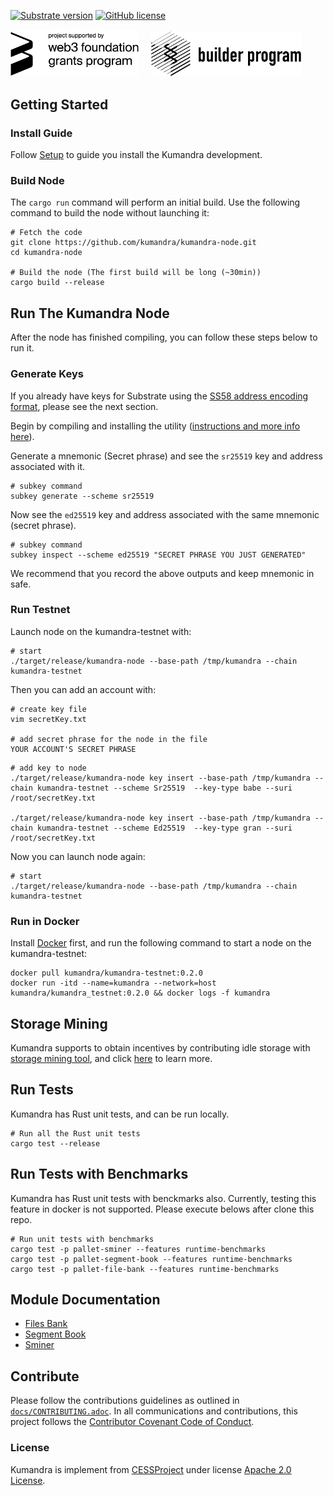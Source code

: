 [![Substrate version](https://img.shields.io/badge/Substrate-3.0.0-blue?logo=Parity%20Substrate)](https://substrate.dev/) [![GitHub license](https://img.shields.io/badge/license-GPL3%2FApache2-blue)](#LICENSE)


<a href='https://web3.foundation/'><img width='205' alt='web3f_grants_badge.png' src='https://github.com/heyworld88/gitskills/blob/main/web3f_grants_badge.png'></a>&nbsp;&nbsp;&nbsp;&nbsp;&nbsp;<a href='https://builders.parity.io/'><img width='240' src='https://github.com/heyworld88/gitskills/blob/main/sbp_grants_badge.png'></a>

  
## Getting Started


### Install Guide

Follow [Setup](https://github.com/kumandra/kumandra-node/tree/main/docs/setup.md) to guide you install the Kumandra development.

### Build Node

The `cargo run` command will perform an initial build. Use the following command to build the node without launching it:

```
# Fetch the code
git clone https://github.com/kumandra/kumandra-node.git
cd kumandra-node

# Build the node (The first build will be long (~30min))
cargo build --release
```

## Run The Kumandra Node


After the node has finished compiling, you can follow these steps below to run it. 

### Generate Keys

If you already have keys for Substrate using the [SS58 address encoding format](https://docs.substrate.io/v3/advanced/ss58/), please see the next section.

Begin by compiling and installing the utility ([instructions and more info here](https://substrate.dev/docs/en/knowledgebase/integrate/subkey)). 

Generate a mnemonic (Secret phrase) and see the `sr25519` key and address associated with it.

```
# subkey command
subkey generate --scheme sr25519
```

Now see the `ed25519` key and address associated with the same mnemonic (secret phrase).

```
# subkey command
subkey inspect --scheme ed25519 "SECRET PHRASE YOU JUST GENERATED"
```

We recommend that you record the above outputs and keep mnemonic in safe.

### Run Testnet

Launch node on the kumandra-testnet with:

```
# start
./target/release/kumandra-node --base-path /tmp/kumandra --chain kumandra-testnet
```

Then you can add an account with:

```
# create key file
vim secretKey.txt

# add secret phrase for the node in the file
YOUR ACCOUNT'S SECRET PHRASE
```

```
# add key to node
./target/release/kumandra-node key insert --base-path /tmp/kumandra --chain kumandra-testnet --scheme Sr25519  --key-type babe --suri /root/secretKey.txt

./target/release/kumandra-node key insert --base-path /tmp/kumandra --chain kumandra-testnet --scheme Ed25519  --key-type gran --suri /root/secretKey.txt
```

Now you can launch node again:

```
# start
./target/release/kumandra-node --base-path /tmp/kumandra --chain kumandra-testnet
```

### Run in Docker

Install [Docker](https://docs.docker.com/get-docker/) first, and run the following command to start a node on the kumandra-testnet:

```
docker pull kumandra/kumandra-testnet:0.2.0
docker run -itd --name=kumandra --network=host kumandra/kumandra_testnet:0.2.0 && docker logs -f kumandra
```

## Storage Mining

Kumandra supports to obtain incentives by contributing idle storage with [storage mining tool](https://github.com/kumandra/kumandra-mining-tool), and click [here](https://github.com/kumandra/kumandra-node/tree/main/docs/designs-of-storage-mining.md) to learn more.

## Run Tests


Kumandra has Rust unit tests, and can be run locally.

```
# Run all the Rust unit tests
cargo test --release
```

## Run Tests with Benchmarks


Kumandra has Rust unit tests with benckmarks also. Currently, testing this feature in docker is not supported. Please execute belows after clone this repo.

```
# Run unit tests with benchmarks
cargo test -p pallet-sminer --features runtime-benchmarks
cargo test -p pallet-segment-book --features runtime-benchmarks
cargo test -p pallet-file-bank --features runtime-benchmarks
```

## Module Documentation


* [Files Bank](https://github.com/kumandra/kumandra-node/tree/main/kumandra-pallets/file-bank)
* [Segment Book](https://github.com/kumandra/kumandra-node/tree/main/kumandra-pallets/segment-book)
* [Sminer](https://github.com/kumandra/kumandra-node/tree/main/kumandra-pallets/sminer)

## Contribute

Please follow the contributions guidelines as outlined in [`docs/CONTRIBUTING.adoc`](https://github.com/kumandra/kumandra-node/tree/main/docs/CONTRIBUTING.adoc). In all communications and contributions, this project follows the [Contributor Covenant Code of Conduct](https://github.com/paritytech/substrate/blob/master/docs/CODE_OF_CONDUCT.md).


### License

Kumandra is implement from [CESSProject](https://github.com/CESSProject/cess) under license [Apache 2.0 License](LICENSE-GPL3).
